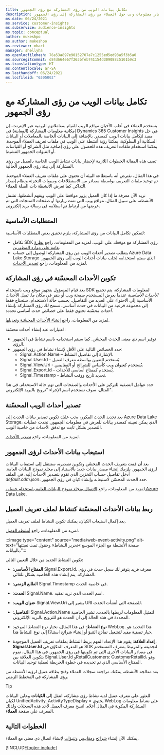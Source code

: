 ```yaml
---
title: تكامل بيانات الويب من رؤى المشاركة مع رؤى الجمهور
description: إحضار معلومات ويب حول العملاء من رؤى المشاركة إلى رؤى الجمهور.
ms.date: 06/24/2021
ms.service: customer-insights
ms.subservice: audience-insights
ms.topic: conceptual
author: mukeshpo
ms.author: mukeshpo
ms.reviewer: mhart
manager: shellyha
ms.openlocfilehash: 76a53a897e90152707a7c1255ed5ed93a5f3b5a0
ms.sourcegitcommit: d84d664e67f263bfeb741154d309088c5101b9c3
ms.translationtype: HT
ms.contentlocale: ar-SA
ms.lasthandoff: 06/24/2021
ms.locfileid: "6305002"
---
```

# <a name="integrate-web-data-from-engagement-insights-with-audience-insights"></a>تكامل بيانات الويب من رؤى المشاركة مع رؤى الجمهور

يستخدم العملاء في أغلب الأحيان مواقع الويب للقيام بمعاملاتهم اليومية عبر الإنترنت. إن إمكانية معلومات المشاركة (المعاينة) في Dynamics 365 Customer Insights هي حل مفيد لتكامل بيانات الويب كمصدر. بالإضافة إلى البيانات الخاصة بالمعاملات أو البيانات السكانية أو السلوكية، يمكننا رؤية أنشطة على الويب في ملفات تعريف العملاء الموحدة. يمكننا استخدام ملفات التعريف هذه للحصول على رؤى إضافية مثل الشرائح أو القياسات أو التنبؤات الجمهور التنشيط.

تصف هذه المقالة الخطوات اللازمة لإحضار بيانات نشاط الويب الخاصة بالعميل من رؤى المشاركة إلى بيئة رؤى الجمهور الحالية.

في هذا المثال، نفترض أنه باستطاعة البيئة أن تحتوي على ملفات تعريف العملاء الموحدة. تم توحيد ملفات التعريف بواسطة مصادر من الاستطلاعات ومبيعات التجزئة ونظام إصدار التذاكر. كما تعرض الأنشطة ذات الصلة للعملاء. 

نريد الآن معرفة ما إذا كان العميل يزور مواقعنا على الويب ويفهم أنشطتها. تشمل الأنشطة، على سبيل المثال، مواقع ويب التي تمت زيارتها أو صفحات المنتجات التي تم عرضها من ارتباط تم استلامه في رسالة بريد إلكتروني.

## <a name="prerequisites"></a>المتطلبات الأساسية

لتمكين تكامل البيانات من رؤى المشاركة، يلزم تحقيق بعض المتطلبات الأساسية: 

- تكامل SDK رؤى المشاركة مع موقعك على الويب. لمزيد من المعلومات، راجع [نظرة عامة على موارد المطورين](../engagement-insights/developer-resources.md).
- يتطلب تصدير أحداث الويب من رؤى المشاركة الوصول إلى حساب Azure Data Lake Storage الذي سيتم استخدامه لجلب بيانات أحداث الويب إلى رؤى الجمهور. لمزيد من المعلومات، راجع [تصدير الأحداث](../engagement-insights/export-events.md).

## <a name="configure-refined-events-in-engagement-insights"></a>تكوين الأحداث المحسّنة في رؤى المشاركة

بعد قيام المسؤول بتجهيز موقع ويب باستخدام SDK لمعلومات المشاركة، يتم تجميع *الأحداث الأساسية* عندما يعرض المستخدم صفحة ويب أو ينقر في مكان ما. تميل الأحداث الأساسية إلى الاحتواء على العديد من التفاصيل. بحسب حالة الاستخدام، ستحتاج فقط إلى مجموعة فرعية من البيانات في حدث أساسي. تسمح لك رؤى المشاركة بإنشاء *أحداث محسّنة* تحتوي فقط على خصائص حدث أساسي تحدده.     

لمزيد من المعلومات، راجع [إنشاء الأحداث المحسّنة وتعديلها](../engagement-insights/refined-events.md).

اعتبارات عند إنشاء أحداث محسّنة: 

- توفير اسم ذي معنى للحدث المحسّن. كما سيتم استخدامه باسم نشاط في الجمهور الرؤى.
- حدد الخصائص التالية على الأقل لإنشاء نشاط في رؤى الجمهور: 
    - Signal.Action.Name – الإشارة إلى تفاصيل النشاط.
    - Signal.User.Id - يُستخدم للتعيين بواسطة معرف العميل.
    - Signal.View.Uri - يُستخدم كعنوان ويب كأساس للشرائح أو المقاييس.
    - Signal.Export.Id – يُستخدم كمفتاح أساسي للأحداث.
    - Signal.Timestamp - تحديد تاريخ ووقت النشاط.

حدد عوامل التصفية للتركيز على الأحداث والصفحات التي تهم حالة الاستخدام. في هذا المثال، سوف نستخدم اسم الإجراء "ترويج بالبريد الإلكتروني".

## <a name="export-the-refined-web-events"></a>تصدير أحداث الويب المحسّنة 

بعد تحديد الحدث المكرر، يجب عليك تكوين تصدير بيانات الحدث إلى Azure Data Lake Storage، الذي يمكن تعيينه كمصدر بيانات للعرض في معلومات الجمهور. تحدث عمليات التصدير بشكل ثابت مع تدفق الأحداث من خاصية الويب.

لمزيد من المعلومات، راجع [تصدير الأحداث](../engagement-insights/export-events.md).

## <a name="ingest-event-data-to-audience-insights"></a>استيعاب بيانات الأحداث لرؤى الجمهور

بعد أن قمت بتعريف الحدث المحسّن وتكوين تصديره، سننتقل إلى استيعاب البيانات لرؤى الجمهور. يلزمك إنشاء مصدر بيانات جديد بالاستناد إلى مجلد نموذج البيانات العامة. أدخل تفاصيل حساب التخزين الذي تقوم بتصدير الأحداث إليه. في الملف *default.cdm.json*، حدد الحدث المحسّن لاستيعابه وإنشاء كيان في رؤى الجمهور.

لمزيد من المعلومات، راجع [الاتصال بمجلد نموذج البيانات العامة باستخدام حساب Azure Data Lake](connect-common-data-model.md).


## <a name="relate-refined-event-data-as-an-activity-of-a-customer-profile"></a>ربط بيانات الأحداث المحسّنة كنشاط لملف تعريف العميل

بعد إكمال استيعاب الكيان، يمكنك تكوين النشاط لملف تعريف العميل.

لمزيد من المعلومات، راجع [أنشطة العميل](activities.md).

:::image type="content" source="media/web-event-activity.png" alt-text="صفحة الأنشطة مع الجزء الموسع »تحرير النشاط« وحقول تمت تعبئتها بالبيانات.":::

تكوين النشاط الجديد من خلال التعيين التالي: 

- **المفتاح الأساسي**:‏ Signal.Export.Id، معرف فريد يتوفر لك سجل حدث في رؤى المشاركة. يتم إنشاء هذه الخاصية بشكل تلقائي.

- **الطابع الزمني**:‏ Signal.Timestamp في خاصية الحدث.

- **الحدث**:‏ Signal.Name، اسم الحدث الذي تريد تعقبه.

- **عنوان الويب**:‏ Signal.View.Uri يشير إلى URI للصفحة التي أنشأت الحدث.

- **التفاصيل**:‏ Signal.Action.Name لتمثيل المعلومات لربطها بالحدث. تشير الخاصية المحددة في هذه الحالة إلى أن الحدث هو للترويج بالبريد الإلكتروني.

- **نوع النشاط**: في هذا المثال، نختار نوع النشاط الموجود WebLog. هذا التحديد هو خيار تصفية مفيد لتشغيل نماذج التنبؤ أو إنشاء شرائح استنادًا إلى نوع النشاط هذا.

- **إعداد العلاقة**: يقوم هذا الإعداد المهم بربط النشاط بملفات تعريف العميل الموجودة. **Signal.User.Id** هو المعرف المكوّن في SDK لتجميعه والمرتبط بمعرف المستخدم في مصادر البيانات الأخرى التي تم تكوينها في رؤى الجمهور. في هذا المثال، نقوم بتكوين العلاقة بين Signal.User.Id وRetailCustomers: CustomerRetailId، وهو المفتاح الأساسي الذي تم تحديده في خطوة الخريطة لعملية توحيد البيانات.

بعد معالجة الأنشطة، يمكنك مراجعة سجلات العملاء وفتح بطاقة عميل لرؤية الأنشطة من رؤى المشاركة في المخطط الزمني. 

> [!TIP]
> للعثور على معرف عميل لديه نشاط رؤى مشاركة، انتقل إلى **الكيانات** وعاين البيانات لكيان UnifiedActivity. ActivityTypeDisplay = يحتوي WebLog على نشاط معلومات المشاركة المكونة في المثال أعلاه. انسخ معرف العميل لأحد هذه السجلات ولذلك المعرف على صفحة **العملاء**.

## <a name="next-steps"></a>الخطوات التالية

يمكنك الآن إنشاء [شرائح](segments.md) و[مقاييس](measures.md) و[تنبؤات](predictions.md) لإنشاء اتصال ذي معنى مع العملاء.


[!INCLUDE[footer-include](../includes/footer-banner.md)]
